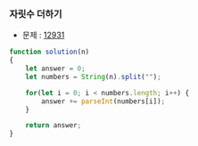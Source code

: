 ### 자릿수 더하기

- 문제 : [12931](https://programmers.co.kr/learn/courses/30/lessons/12931)

~~~javascript
function solution(n)
{
    let answer = 0;
    let numbers = String(n).split("");

    for(let i = 0; i < numbers.length; i++) {
        answer += parseInt(numbers[i]);
    }

    return answer;
}
~~~

